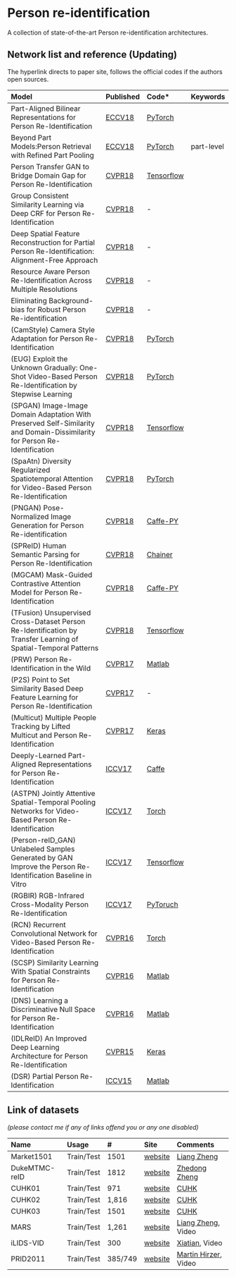 # Person re-identification
A collection of state-of-the-art Person re-identification architectures.

## Network list and reference (Updating)
The hyperlink directs to paper site, follows the official codes if the authors open sources.

|Model |Published |Code* |Keywords|
|:-----|:---------|:-----|:-------|
|Part-Aligned Bilinear Representations for Person Re-Identification |[ECCV18](http://openaccess.thecvf.com/content_ECCV_2018/papers/Yumin_Suh_Part-Aligned_Bilinear_Representations_ECCV_2018_paper.pdf)|[PyTorch](https://github.com/yuminsuh/part_bilinear_reid)| |
|Beyond Part Models:Person Retrieval with Refined Part Pooling |[ECCV18](http://openaccess.thecvf.com/content_ECCV_2018/papers/Yumin_Suh_Part-Aligned_Bilinear_Representations_ECCV_2018_paper.pdf)|[PyTorch](https://github.com/layumi/Person_reID_baseline_pytorch)| part-level |
|Person Transfer GAN to Bridge Domain Gap for Person Re-Identification|[CVPR18](http://openaccess.thecvf.com/content_cvpr_2018/papers/Wei_Person_Transfer_GAN_CVPR_2018_paper.pdf)|[Tensorflow](https://github.com/JoinWei-PKU/PTGAN)| |、
|Group Consistent Similarity Learning via Deep CRF for Person Re-Identification|[CVPR18](http://openaccess.thecvf.com/content_cvpr_2018/papers/Chen_Group_Consistent_Similarity_CVPR_2018_paper.pdf)|-| |、
|Deep Spatial Feature Reconstruction for Partial Person Re-Identification: Alignment-Free Approach|[CVPR18](http://openaccess.thecvf.com/content_cvpr_2018/papers/He_Deep_Spatial_Feature_CVPR_2018_paper.pdf)|-| |
|Resource Aware Person Re-Identification Across Multiple Resolutions|[CVPR18](http://openaccess.thecvf.com/content_cvpr_2018/papers/Wang_Resource_Aware_Person_CVPR_2018_paper.pdf)|-| |
|Eliminating Background-bias for Robust Person Re-identification|[CVPR18](http://openaccess.thecvf.com/content_cvpr_2018/papers/Tian_Eliminating_Background-Bias_for_CVPR_2018_paper.pdf)|-| |
|(CamStyle) Camera Style Adaptation for Person Re-Identification |[CVPR18](http://openaccess.thecvf.com/content_cvpr_2018/papers/Zhong_Camera_Style_Adaptation_CVPR_2018_paper.pdf)|[PyTorch](https://github.com/zhunzhong07/CamStyle)| |
|(EUG) Exploit the Unknown Gradually: One-Shot Video-Based Person Re-Identification by Stepwise Learning |[CVPR18](http://openaccess.thecvf.com/content_cvpr_2018/papers/Wu_Exploit_the_Unknown_CVPR_2018_paper.pdf)|[PyTorch](https://github.com/Yu-Wu/Exploit-Unknown-Gradually)| |
|(SPGAN) Image-Image Domain Adaptation With Preserved Self-Similarity and Domain-Dissimilarity for Person Re-Identification |[CVPR18](http://openaccess.thecvf.com/content_cvpr_2018/papers/Deng_Image-Image_Domain_Adaptation_CVPR_2018_paper.pdf)|[Tensorflow](https://github.com/Simon4Yan/Learning-via-Translation)| |
|(SpaAtn) Diversity Regularized Spatiotemporal Attention for Video-Based Person Re-Identification |[CVPR18](http://openaccess.thecvf.com/content_cvpr_2018/papers/Li_Diversity_Regularized_Spatiotemporal_CVPR_2018_paper.pdf)|[PyTorch](https://github.com/ShuangLI59/Diversity-Regularized-Spatiotemporal-Attention)| |
|(PNGAN) Pose-Normalized Image Generation for Person Re-identification |[CVPR18](http://openaccess.thecvf.com/content_ECCV_2018/html/Xuelin_Qian_Pose-Normalized_Image_Generation_ECCV_2018_paper.html)|[Caffe-PY](https://github.com/naiq/PN_GAN)| |
|(SPReID) Human Semantic Parsing for Person Re-Identification |[CVPR18](http://openaccess.thecvf.com/content_cvpr_2018/papers/Kalayeh_Human_Semantic_Parsing_CVPR_2018_paper.pdf)|[Chainer](https://github.com/emrahbasaran/SPReID)| |
|(MGCAM) Mask-Guided Contrastive Attention Model for Person Re-Identification |[CVPR18](http://openaccess.thecvf.com/content_cvpr_2018/papers/Song_Mask-Guided_Contrastive_Attention_CVPR_2018_paper.pdf)|[Caffe-PY](https://github.com/developfeng/MGCAM)| |
|(TFusion) Unsupervised Cross-Dataset Person Re-Identification by Transfer Learning of Spatial-Temporal Patterns |[CVPR18](http://openaccess.thecvf.com/content_cvpr_2018/papers/Lv_Unsupervised_Cross-Dataset_Person_CVPR_2018_paper.pdf)|[Tensorflow](https://github.com/ahangchen/TFusion)| |
|(PRW) Person Re-Identification in the Wild |[CVPR17](http://openaccess.thecvf.com/content_cvpr_2017/html/Zheng_Person_Re-Identification_in_CVPR_2017_paper.html)|[Matlab](https://github.com/liangzheng06/PRW-baseline)| |
|(P2S) Point to Set Similarity Based Deep Feature Learning for Person Re-Identification |[CVPR17](http://openaccess.thecvf.com/content_cvpr_2017/html/Zhou_Point_to_Set_CVPR_2017_paper.html)|-| |
|(Multicut) Multiple People Tracking by Lifted Multicut and Person Re-Identification |[CVPR17](http://openaccess.thecvf.com/content_cvpr_2017/html/Tang_Multiple_People_Tracking_CVPR_2017_paper.html)|[Keras](https://github.com/jutanke/cabbage)| |
|Deeply-Learned Part-Aligned Representations for Person Re-Identification|[ICCV17](http://openaccess.thecvf.com/content_iccv_2017/html/Zhao_Deeply-Learned_Part-Aligned_Representations_ICCV_2017_paper.html)|[Caffe](https://github.com/zlmzju/part_reid)| |
|(ASTPN) Jointly Attentive Spatial-Temporal Pooling Networks for Video-Based Person Re-Identification |[ICCV17](http://openaccess.thecvf.com/content_iccv_2017/html/Xu_Jointly_Attentive_Spatial-Temporal_ICCV_2017_paper.html)|[Torch](https://github.com/shuangjiexu/Spatial-Temporal-Pooling-Networks-ReID)| |
|(Person-reID_GAN) Unlabeled Samples Generated by GAN Improve the Person Re-Identification Baseline in Vitro |[ICCV17](http://openaccess.thecvf.com/content_iccv_2017/html/Wu_RGB-Infrared_Cross-Modality_Person_ICCV_2017_paper.html)|[Tensorflow](https://github.com/layumi/Person-reID_GAN)| |
|(RGBIR) RGB-Infrared Cross-Modality Person Re-Identification |[ICCV17](http://openaccess.thecvf.com/content_iccv_2017/html/Wu_RGB-Infrared_Cross-Modality_Person_ICCV_2017_paper.html)|[PyToruch](https://github.com/InnovArul/rgb_IR_personreid)| |
|(RCN) Recurrent Convolutional Network for Video-Based Person Re-Identification |[CVPR16](http://openaccess.thecvf.com/content_cvpr_2016/html/McLaughlin_Recurrent_Convolutional_Network_CVPR_2016_paper.html)|[Torch](https://github.com/niallmcl/Recurrent-Convolutional-Video-ReID)| |
|(SCSP) Similarity Learning With Spatial Constraints for Person Re-Identification |[CVPR16](http://openaccess.thecvf.com/content_cvpr_2016/html/Chen_Similarity_Learning_With_CVPR_2016_paper.html)|[Matlab](https://github.com/dapengchen123/SCSP)| |
|(DNS) Learning a Discriminative Null Space for Person Re-Identification |[CVPR16](http://openaccess.thecvf.com/content_cvpr_2016/html/Zhang_Learning_a_Discriminative_CVPR_2016_paper.html)|[Matlab](https://github.com/lzrobots/NullSpace_ReID)| |
|(IDLReID) An Improved Deep Learning Architecture for Person Re-Identification |[CVPR15](http://openaccess.thecvf.com/content_cvpr_2015/html/Ahmed_An_Improved_Deep_2015_CVPR_paper.html)|[Keras](https://github.com/Ning-Ding/Implementation-CVPR2015-CNN-for-ReID)| |
|(DSR) Partial Person Re-Identification |[ICCV15](http://openaccess.thecvf.com/content_iccv_2015/html/Zheng_Partial_Person_Re-Identification_ICCV_2015_paper.html)|[Matlab](https://github.com/lingxiao-he/Deep-Spatial-Feature-Reconstruction-for-Partial-Person-Re-identification)| |

## Link of datasets
*(please contact me if any of links offend you or any one disabled)*

|Name|Usage|#|Site|Comments|
|:---|:----|:----|:---|:-----|
|Market1501|Train/Test|1501|[website](http://www.liangzheng.com.cn/Project/project_reid.html)|[Liang Zheng](https://www.cv-foundation.org/openaccess/content_iccv_2015/papers/Zheng_Scalable_Person_Re-Identification_ICCV_2015_paper.pdf)|
|DukeMTMC-reID|Train/Test|1812|[website](https://github.com/layumi/DukeMTMC-reID_evaluation)|[Zhedong Zheng](https://sci-hub.tw/10.1109/iccv.2017.405)|
|CUHK01|Train/Test|971|[website](http://www.ee.cuhk.edu.hk/~xgwang/CUHK_identification.html)|[CUHK](https://sci-hub.tw/10.1007/978-3-642-37331-2_3)|
|CUHK02|Train/Test|1,816|[website](http://www.ee.cuhk.edu.hk/~xgwang/CUHK_identification.html)|[CUHK](https://www.cv-foundation.org/openaccess/content_cvpr_2013/papers/Li_Locally_Aligned_Feature_2013_CVPR_paper.pdf)|
|CUHK03|Train/Test|1501|[website](http://www.ee.cuhk.edu.hk/~xgwang/CUHK_identification.html)|[CUHK](https://www.cv-foundation.org/openaccess/content_cvpr_2014/papers/Li_DeepReID_Deep_Filter_2014_CVPR_paper.pdf)|
|MARS|Train/Test|1,261|[website](http://www.liangzheng.com.cn/Project/project_mars.html)|[Liang Zheng](http://www.liangzheng.com.cn/Project/project_mars.html), Video|
|iLIDS-VID|Train/Test|300|[website](http://www.liangzheng.com.cn/Project/project_mars.html)|[Xiatian](https://arxiv.org/abs/1601.06260?context=cs), Video|
|PRID2011|Train/Test|385/749|[website](https://www.tugraz.at/institute/icg/research/team-bischof/lrs/downloads/prid11/)|[Martin Hirzer](https://files.icg.tugraz.at/seafhttp/files/410a1bd2-b9ba-4e5d-a6e3-364e40829988/hirzer_scia_2011.pdf), Video|
